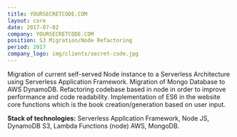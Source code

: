 ```yaml
---
title: YOURSECRETCODE.COM
layout: core
date: 2017-07-02
company: YOURSECRETCODE.COM
position: S3 Migration/Node Refactoring
period: 2017
company_logo: img/clients/secret-code.jpg
---
```

Migration of current self-served Node instance to a Serverless Architecture using Serverless Application Framework.
Migration of Mongo Database to AWS DynamoDB.
Refactoring codebase based in node in order to improve performance and code readability.
Implementation of ES6 in the website core functions which is the book creation/generation based on user input.

**Stack of technologies:** Serverless Application Framework, Node JS, DynamoDB S3, Lambda Functions (node) AWS, MongoDB.